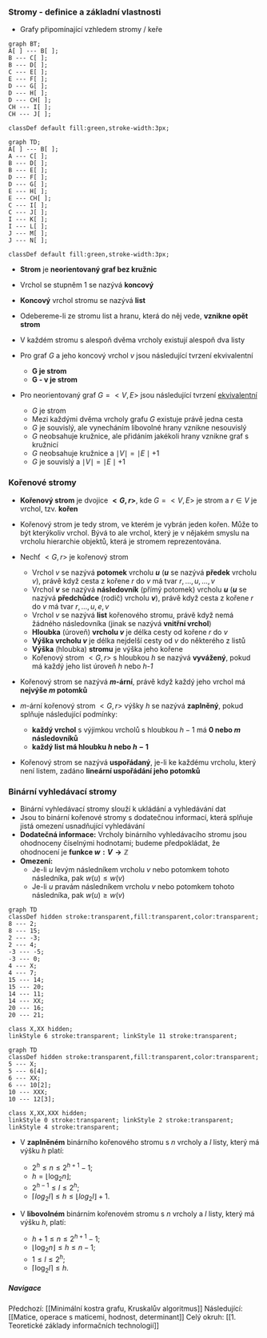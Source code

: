 ### Stromy - definice a základní vlastnosti
- Grafy připomínající vzhledem stromy / keře
```mermaid
graph BT;
A[ ] --- B[ ];
B --- C[ ];
B --- D[ ];
C --- E[ ];
E --- F[ ];
D --- G[ ];
D --- H[ ];
D --- CH[ ];
CH --- I[ ];
CH --- J[ ];

classDef default fill:green,stroke-width:3px;
```
```mermaid
graph TD;
A[ ] --- B[ ];
A --- C[ ];
B --- D[ ];
B --- E[ ];
D --- F[ ];
D --- G[ ];
E --- H[ ];
E --- CH[ ];
C --- I[ ];
C --- J[ ];
I --- K[ ];
I --- L[ ];
J --- M[ ];
J --- N[ ];

classDef default fill:green,stroke-width:3px;
```

- **Strom** je **neorientovaný graf bez kružnic**
- Vrchol se stupněm $1$ se nazývá **koncový**
- **Koncový** vrchol stromu se nazývá **list**

- Odebereme-li ze stromu list a hranu, která do něj vede, **vznikne opět strom**
- V každém stromu s alespoň dvěma vrcholy existují alespoň dva listy

- Pro graf $G$ a jeho koncový vrchol $v$ jsou následující tvrzení ekvivalentní
	- **G je strom**
	- **G - v je strom**

- Pro neorientovaný graf $G = <V,E>$ jsou následující tvrzení <u>ekvivalentní</u>
	- $G$ je strom
	- Mezi každými dvěma vrcholy grafu $G$ existuje právě jedna cesta
	- $G$ je souvislý, ale vynecháním libovolné hrany vznikne nesouvislý
	- $G$ neobsahuje kružnice, ale přidáním jakékoli hrany vznikne graf s kružnicí
	- $G$ neobsahuje kružnice a $\mid V \mid = \mid E \mid + 1$
	- $G$ je souvislý a $\mid V \mid = \mid E \mid + 1$

### Kořenové stromy
- **Kořenový strom** je dvojice **$<G, r>$**, kde $G = <V,E>$ je strom a $r \in V$ je vrchol, tzv. **kořen**

- Kořenový strom je tedy strom, ve kterém je vybrán jeden kořen. Může to být kterýkoliv vrchol. Bývá to ale vrchol, který je v nějakém smyslu na vrcholu hierarchie objektů, která je stromem reprezentována.

- Nechť $<G, r>$ je kořenový strom
	- Vrchol $v$ se nazývá **potomek** vrcholu **$u$** (**$u$** se nazývá **předek** vrcholu $v$), právě když cesta z kořene $r$ do $v$ má tvar $r, ..., u, ..., v$
	- Vrchol **$v$** se nazývá **následovník** (přímý potomek) vrcholu **$u$** (**$u$** se nazývá **předchůdce** (rodič) vrcholu **$v$**), právě když cesta z kořene $r$ do $v$ má tvar $r, ..., u, e, v$
	- Vrchol $v$ se nazývá **list** kořenového stromu, právě když nemá žádného následovníka (jinak se nazývá **vnitřní vrchol**)
	- **Hloubka** (úroveň) **vrcholu $v$** je délka cesty od kořene $r$ do $v$
	- **Výška vrcholu $v$** je délka nejdelší cesty od $v$ do některého z listů
	- **Výška** (hloubka) **stromu** je výška jeho kořene
	- Kořenový strom $<G, r>$ s hloubkou $h$ se nazývá **vyvážený**, pokud má každý jeho list úroveň *h* nebo *h-1*

- Kořenový strom se nazývá **$m$-ární**, právě když každý jeho vrchol má **nejvýše $m$ potomků** 
- $m$-ární kořenový strom $<G, r>$ výšky $h$ se nazývá **zaplněný**, pokud splňuje následující podmínky:
	- **každý vrchol** s výjimkou vrcholů s hloubkou $h-1$ má **0 nebo $m$ následovníků**
	- **každý list má hloubku $h$ nebo $h-1$**

- Kořenový strom se nazývá **uspořádaný**, je-li ke každému vrcholu, který není listem, zadáno **lineární uspořádání jeho potomků**

### Binární vyhledávací stromy
- Binární vyhledávací stromy slouží k ukládání a vyhledávání dat
- Jsou to binární kořenové stromy s dodatečnou informací, která splňuje jistá omezení usnadňující vyhledávání
- **Dodatečná informace:** Vrcholy binárního vyhledávacího stromu jsou ohodnoceny číselnými hodnotami; budeme předpokládat, že ohodnocení je **funkce $w: V \rightarrow \mathbb{Z}$**
- **Omezení:**
	- Je-li $u$ levým následníkem vrcholu $v$ nebo potomkem tohoto následníka, pak $w(u) \leq w(v)$
	- Je-li $u$ pravám následníkem vrcholu $v$ nebo potomkem tohoto následníka, pak $w(u) \geq w(v)$
```mermaid
graph TD
classDef hidden stroke:transparent,fill:transparent,color:transparent;
8 --- 2;
8 --- 15;
2 --- -3;
2 --- 4;
-3 --- -5;
-3 --- 0;
4 --- X;
4 --- 7;
15 --- 14;
15 --- 20;
14 --- 11;
14 --- XX;
20 --- 16;
20 --- 21;

class X,XX hidden;
linkStyle 6 stroke:transparent; linkStyle 11 stroke:transparent;
```

```mermaid
graph TD
classDef hidden stroke:transparent,fill:transparent,color:transparent;
5 --- X;
5 --- 6[4];
6 --- XX;
6 --- 10[2];
10 --- XXX;
10 --- 12[3];

class X,XX,XXX hidden;
linkStyle 0 stroke:transparent; linkStyle 2 stroke:transparent;
linkStyle 4 stroke:transparent;
```
- V **zaplněném** binárního kořenového stromu s $n$ vrcholy a $l$ listy, který má výšku $h$ platí:
	- $2^{h} \leq n \leq 2^{h+1} - 1;$
	- $h = \lfloor \log_{2}n \rfloor ;$
	- $2^{h-1} \leq l \leq 2^{h};$
	- $\lceil log_{2}l \rceil \leq h \leq \lfloor log_{2}l \rfloor + 1.$

- V **libovolném** binárním kořenovém stromu s $n$ vrcholy a $l$ listy, který má výšku $h$, platí:
	- $h+1 \leq n \leq 2^{h+1}-1;$
	- $\lfloor \log_{2}n \rfloor \leq h \leq n-1;$
	- $1 \leq l \leq 2^{h};$
	- $\lceil \log_{2}l \rceil \leq h.$

##### Navigace
Předchozí:  [[Minimální kostra grafu, Kruskalův algoritmus]]
Následující: [[Matice, operace s maticemi, hodnost, determinant]]
Celý okruh: [[1. Teoretické základy informačních technologií]]